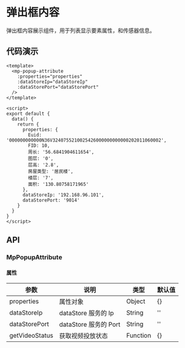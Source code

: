 # 弹出框内容

弹出框内容展示组件，用于列表显示要素属性，和传感器信息。

## 代码演示

```vue
<template>
  <mp-popup-attribute
    :properties="properties"
    :dataStoreIp="dataStoreIp"
    :dataStorePort="dataStorePort"
  />
</template>

<script>
export default {
  data() {
    return {
      properties: {
        Euid: '000000000000N36V3240755210025426000000000000202011060002',
        FID: 10,
        周长: '56.6841904611654',
        图层: '0',
        层高: '2.8',
        房屋类型: '居民楼',
        楼层: '7',
        面积: '130.80758171965'
      },
      dataStoreIp: '192.168.96.101',
      dataStorePort: '9014'
    }
  }
}
</script>
```

## API

### MpPopupAttribute

#### 属性

| 参数           | 说明                  | 类型     | 默认值 |
| -------------- | --------------------- | -------- | ------ |
| properties     | 属性对象              | Object   | {}     |
| dataStoreIp    | dataStore 服务的 Ip   | String   | ''     |
| dataStorePort  | dataStore 服务的 Port | String   | ''     |
| getVideoStatus | 获取视频投放状态      | Function | {}     |
